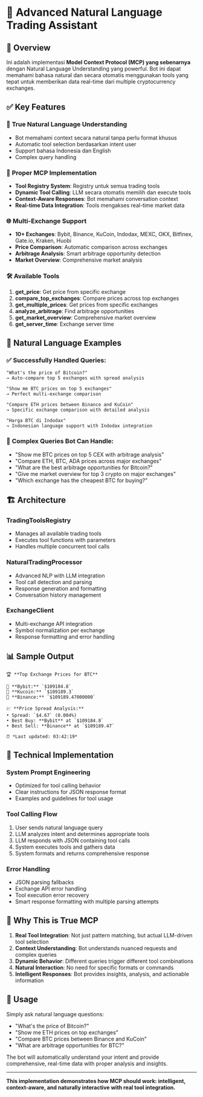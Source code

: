 # 🧠 Advanced Natural Language Trading Assistant

## 🎯 Overview
Ini adalah implementasi **Model Context Protocol (MCP) yang sebenarnya** dengan Natural Language Understanding yang powerful. Bot ini dapat memahami bahasa natural dan secara otomatis menggunakan tools yang tepat untuk memberikan data real-time dari multiple cryptocurrency exchanges.

## ✅ Key Features

### 🧠 **True Natural Language Understanding**
- Bot memahami context secara natural tanpa perlu format khusus
- Automatic tool selection berdasarkan intent user
- Support bahasa Indonesia dan English
- Complex query handling

### 🔧 **Proper MCP Implementation**
- **Tool Registry System**: Registry untuk semua trading tools
- **Dynamic Tool Calling**: LLM secara otomatis memilih dan execute tools
- **Context-Aware Responses**: Bot memahami conversation context
- **Real-time Data Integration**: Tools mengakses real-time market data

### 🌐 **Multi-Exchange Support**
- **10+ Exchanges**: Bybit, Binance, KuCoin, Indodax, MEXC, OKX, Bitfinex, Gate.io, Kraken, Huobi
- **Price Comparison**: Automatic comparison across exchanges
- **Arbitrage Analysis**: Smart arbitrage opportunity detection
- **Market Overview**: Comprehensive market analysis

### 🛠️ **Available Tools**
1. **get_price**: Get price from specific exchange
2. **compare_top_exchanges**: Compare prices across top exchanges
3. **get_multiple_prices**: Get prices from specific exchanges
4. **analyze_arbitrage**: Find arbitrage opportunities
5. **get_market_overview**: Comprehensive market overview
6. **get_server_time**: Exchange server time

## 🚀 **Natural Language Examples**

### ✅ **Successfully Handled Queries:**

```
"What's the price of Bitcoin?"
→ Auto-compare top 5 exchanges with spread analysis

"Show me BTC prices on top 5 exchanges" 
→ Perfect multi-exchange comparison

"Compare ETH prices between Binance and KuCoin"
→ Specific exchange comparison with detailed analysis

"Harga BTC di Indodax"
→ Indonesian language support with Indodax integration
```

### 🎯 **Complex Queries Bot Can Handle:**
- "Show me BTC prices on top 5 CEX with arbitrage analysis"
- "Compare ETH, BTC, ADA prices across major exchanges"
- "What are the best arbitrage opportunities for Bitcoin?"
- "Give me market overview for top 3 crypto on major exchanges"
- "Which exchange has the cheapest BTC for buying?"

## 🏗️ **Architecture**

### **TradingToolsRegistry**
- Manages all available trading tools
- Executes tool functions with parameters
- Handles multiple concurrent tool calls

### **NaturalTradingProcessor** 
- Advanced NLP with LLM integration
- Tool call detection and parsing
- Response generation and formatting
- Conversation history management

### **ExchangeClient**
- Multi-exchange API integration
- Symbol normalization per exchange
- Response formatting and error handling

## 📊 **Sample Output**

```
🏆 **Top Exchange Prices for BTC**

🥇 **Bybit:** `$109184.8`
🥈 **Kucoin:** `$109189.3`
🥉 **Binance:** `$109189.47000000`

💹 **Price Spread Analysis:**
• Spread: `$4.67` (0.004%)
• Best Buy: **Bybit** at `$109184.8`
• Best Sell: **Binance** at `$109189.47`

⏰ *Last updated: 03:42:19*
```

## 🔧 **Technical Implementation**

### **System Prompt Engineering**
- Optimized for tool calling behavior
- Clear instructions for JSON response format
- Examples and guidelines for tool usage

### **Tool Calling Flow**
1. User sends natural language query
2. LLM analyzes intent and determines appropriate tools
3. LLM responds with JSON containing tool calls
4. System executes tools and gathers data
5. System formats and returns comprehensive response

### **Error Handling**
- JSON parsing fallbacks
- Exchange API error handling  
- Tool execution error recovery
- Smart response formatting with multiple parsing attempts

## 🎉 **Why This is True MCP**

1. **Real Tool Integration**: Not just pattern matching, but actual LLM-driven tool selection
2. **Context Understanding**: Bot understands nuanced requests and complex queries
3. **Dynamic Behavior**: Different queries trigger different tool combinations
4. **Natural Interaction**: No need for specific formats or commands
5. **Intelligent Responses**: Bot provides insights, analysis, and actionable information

## 🚀 **Usage**

Simply ask natural language questions:
- "What's the price of Bitcoin?"
- "Show me ETH prices on top exchanges"
- "Compare BTC prices between Binance and KuCoin"
- "What are arbitrage opportunities for BTC?"

The bot will automatically understand your intent and provide comprehensive, real-time data with proper analysis and insights.

---

**This implementation demonstrates how MCP should work: intelligent, context-aware, and naturally interactive with real tool integration.**